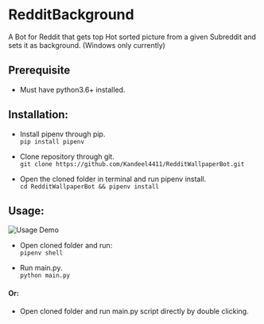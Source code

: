# RedditBackground
A Bot for Reddit that gets top Hot sorted picture from a given Subreddit and sets it as background. (Windows only currently)

## Prerequisite
* Must have python3.6+ installed.

## Installation:
  * Install pipenv through pip. <br>
  `pip install pipenv`
  
  * Clone repository through git. <br>
  `git clone https://github.com/Kandeel4411/RedditWallpaperBot.git`
  
  * Open the cloned folder in terminal and run pipenv install. <br>
  ` cd RedditWallpaperBot && pipenv install `

## Usage:
  ![Usage Demo](https://media.giphy.com/media/Tk0hzmccJ2rLlbRZxT/giphy.gif)
  * Open cloned folder and run: <br>
  ` pipenv shell `
  
  * Run main.py. <br>
  ` python main.py `

  #### Or:

  * Open cloned folder and run main.py script directly by double clicking.
  
